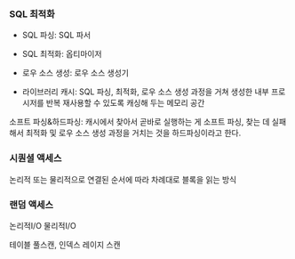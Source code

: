 ### SQL 최적화
* SQL 파싱: SQL 파서
* SQL 최적화: 옵티마이저
* 로우 소스 생성: 로우 소스 생성기

* 라이브러리 캐시: SQL 파싱, 최적화, 로우 소스 생성 과정을 거쳐 생성한 내부 프로시저를 반복 재사용할 수 있도록 캐싱해 두는 메모리 공간

소프트 파싱&하드파싱: 캐시에서 찾아서 곧바로 실행하는 게 소프트 파싱, 찾는 데 실패해서 최적화 및 로우 소스 생성 과정을 거치는 것을 하드파싱이라고 한다.

### 시퀀셜 액세스

논리적 또는 물리적으로 연결된 순서에 따라 차례대로 블록을 읽는 방식

### 랜덤 액세스 


논리적I/O 물리적I/O

테이블 풀스캔, 인덱스 레이지 스캔